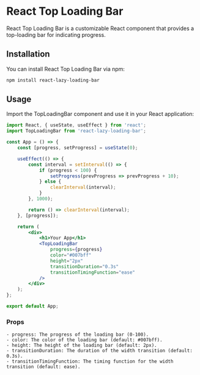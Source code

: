 # React Top Loading Bar

React Top Loading Bar is a customizable React component that provides a top-loading bar for indicating progress.

## Installation

You can install React Top Loading Bar via npm:

```bash
npm install react-lazy-loading-bar
```


## Usage
Import the TopLoadingBar component and use it in your React application:

```jsx
import React, { useState, useEffect } from 'react';
import TopLoadingBar from 'react-lazy-loading-bar';

const App = () => {
    const [progress, setProgress] = useState(0);

    useEffect(() => {
        const interval = setInterval(() => {
            if (progress < 100) {
                setProgress(prevProgress => prevProgress + 10);
            } else {
                clearInterval(interval);
            }
        }, 1000);

        return () => clearInterval(interval);
    }, [progress]);

    return (
        <div>
            <h1>Your App</h1>
            <TopLoadingBar
                progress={progress}
                color="#007bff"
                height="2px"
                transitionDuration="0.3s"
                transitionTimingFunction="ease"
            />
        </div>
    );
};

export default App;

```


### Props
    - progress: The progress of the loading bar (0-100).
    - color: The color of the loading bar (default: #007bff).
    - height: The height of the loading bar (default: 2px).
    - transitionDuration: The duration of the width transition (default: 0.3s).
    - transitionTimingFunction: The timing function for the width transition (default: ease).

